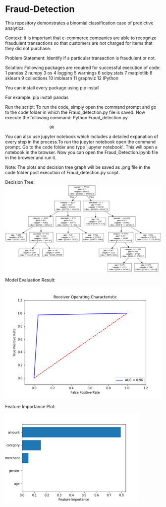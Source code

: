 # Fraud-Detection

This repository demonstrates a binomial classification case of predictive analytics.

Context:
It is important that e-commerce companies are able to recognize fraudulent transactions so that customers are not charged for items that they did not purchase.

Problem Statement: 
Identify if a particular transaction is fraudulent or not.

Solution:
Following packages are required for successful execution of code:
1 pandas
2 numpy
3 os
4 logging
5 warnings
6 scipy.stats
7 matplotlib
8 sklearn
9 collections
10 imblearn
11 graphviz
12 IPython

You can install every package using pip install

For example:
pip install pandas

Run the script:
To run the code, simply open the command prompt and go to the code folder in which the Fraud_detection.py file is saved.
Now execute the following command:
Python Fraud_detection.py

						OR
You can also use jupyter notebook which includes a detailed expanation of every step in the process.To run the jupyter notebook
open the command prompt. Go to the code folder and type 'jupyter notebook'. This will open a notebook in the browser. Now you can open
the Fraud_Detection.ipynb file in the browser and run it.

Note: 
The plots and decision tree graph will be saved as .png file in the code folder post execution of Fraud_detection.py script.

Decision Tree:
![Decision Tree](https://github.com/nishthajain/Fraud-Detection/blob/master/code/dtree_pipe.png?raw=true)

Model Evaluation Result:

![ROC](https://github.com/nishthajain/Fraud-Detection/blob/master/code/DT_ROC.png?raw=true)

Feature Importance Plot:

![Feature Importance](https://github.com/nishthajain/Fraud-Detection/blob/master/code/feature_imp_dt.png?raw=true)
